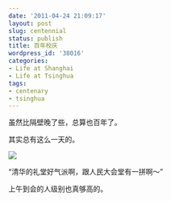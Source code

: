 ```yaml
---
date: '2011-04-24 21:09:17'
layout: post
slug: centennial
status: publish
title: 百年校庆
wordpress_id: '38016'
categories:
- Life at Shanghai
- Life at Tsinghua
tags:
- centenary
- tsinghua
---
```


虽然比隔壁晚了些，总算也百年了。

其实总有这么一天的。

[![](http://dl.dropbox.com/u/5249413/blog_images/2011/04/Tsinghua100_Logo.jpg)](/?p=38016)

“清华的礼堂好气派啊，跟人民大会堂有一拼啊～”

上午到会的人级别也真够高的。
